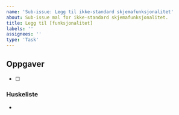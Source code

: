 ```yaml
---
name: 'Sub-issue: Legg til ikke-standard skjemafunksjonalitet'
about: Sub-issue mal for ikke-standard skjemafunksjonalitet.
title: Legg til [funksjonalitet]
labels: ''
assignees: ''
type: 'Task'
---
```


## Oppgaver

<!-- Legg til aktuelle oppgaver (Maskinportenklient, secrets i Azure Key Vault, modeller, DTO-er, klienter, services, prosess steg, osv.). -->

- [ ]

### Huskeliste

-
